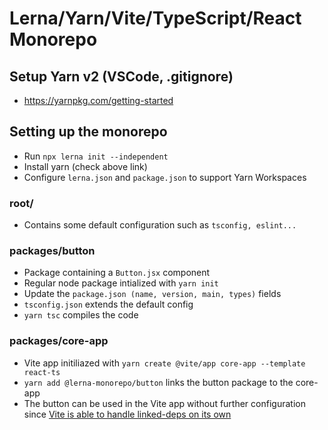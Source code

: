 # Lerna/Yarn/Vite/TypeScript/React Monorepo

## Setup Yarn v2 (VSCode, .gitignore)
- https://yarnpkg.com/getting-started

## Setting up the monorepo
- Run `npx lerna init --independent`
- Install yarn (check above link)
- Configure `lerna.json` and `package.json` to support Yarn Workspaces

### root/
- Contains some default configuration such as `tsconfig, eslint...`

### packages/button
- Package containing a `Button.jsx` component
- Regular node package intialized with `yarn init`
- Update the `package.json (name, version, main, types)` fields
- `tsconfig.json` extends the default config
- `yarn tsc` compiles the code

### packages/core-app
- Vite app initiliazed with `yarn create @vite/app core-app --template react-ts`
- `yarn add @lerna-monorepo/button` links the button package to the core-app
- The button can be used in the Vite app without further configuration since [Vite is able to handle linked-deps on its own](https://vitejs.dev/guide/dep-pre-bundling.html#monorepos-and-linked-dependencies)
